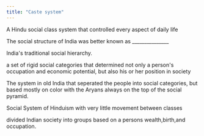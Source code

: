 ```yaml
---
title: "Caste system"
---
```

A Hindu social class system that controlled every aspect of daily life

The social structure of India was better known as _______________

India's traditional social hierarchy.

a set of rigid social categories that determined not only a person's occupation and economic potential, but also his or her position in society

The system in old India that seperated the people into social categories, but based mostly on color with the Aryans always on the top of the social pyramid.

Social System of Hinduism with very little movement between classes

divided Indian society into groups based on a persons wealth,birth,and occupation.

